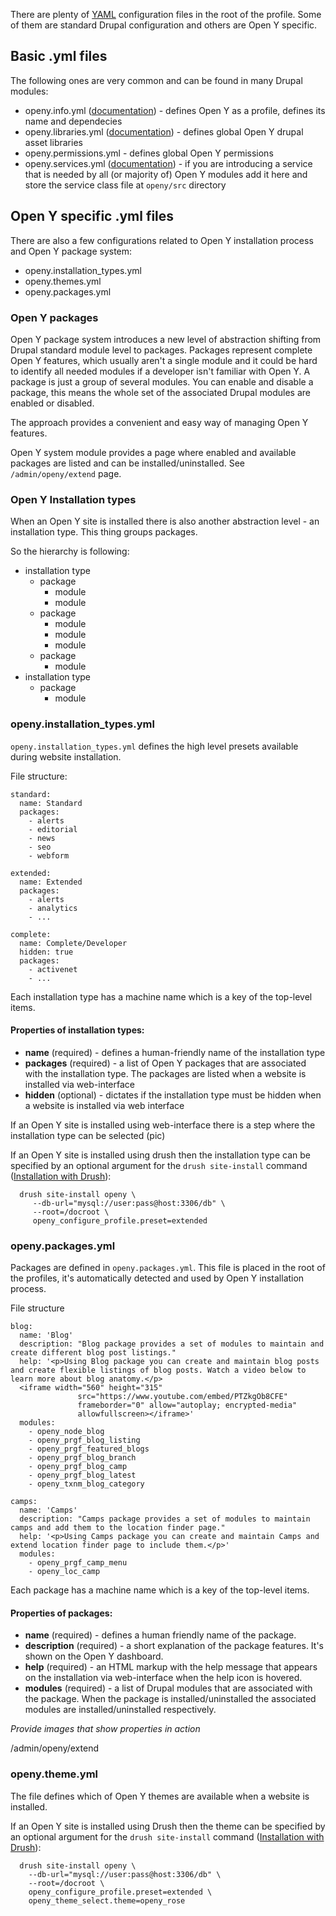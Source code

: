 There are plenty of [YAML](http://en.wikipedia.org/wiki/YAML) configuration files in the root of the profile. Some of them are standard Drupal configuration and others are Open Y specific.

## Basic .yml files
The following ones are very common and can be found in many Drupal modules:
* openy.info.yml ([documentation](https://www.drupal.org/docs/8/creating-custom-modules/let-drupal-8-know-about-your-module-with-an-infoyml-file)) - defines Open Y as a profile, defines its name and dependecies
* openy.libraries.yml ([documentation](https://www.drupal.org/docs/8/creating-custom-modules/adding-stylesheets-css-and-javascript-js-to-a-drupal-8-module)) - defines global Open Y drupal asset libraries
* openy.permissions.yml - defines global Open Y permissions
* openy.services.yml ([documentation](https://www.drupal.org/docs/8/api/services-and-dependency-injection/structure-of-a-service-file)) - if you are introducing a service that is needed by all (or majority of) Open Y modules add it here and store the service class file at `openy/src` directory

## Open Y specific .yml files
There are also a few configurations related to Open Y installation process and Open Y package system:
* openy.installation_types.yml
* openy.themes.yml
* openy.packages.yml

### Open Y packages
Open Y package system introduces a new level of abstraction shifting from Drupal standard module level to packages. Packages represent complete Open Y features, which usually aren't a single module and it could be hard to identify all needed modules if a developer isn't familiar with Open Y. A package is just a group of several modules. You can enable and disable a package, this means the whole set of the associated Drupal modules are enabled or disabled.

The approach provides a convenient and easy way of managing Open Y features.

Open Y system module provides a page where enabled and available packages are listed and can be installed/uninstalled. See `/admin/openy/extend` page.



### Open Y Installation types
When an Open Y site is installed there is also another abstraction level - an installation type. This thing groups packages.

So the hierarchy is following:
* installation type
  * package
    * module
    * module
  * package
    * module
    * module
    * module
  * package
    * module
* installation type
  * package
    * module

### openy.installation_types.yml
`openy.installation_types.yml` defines the high level presets available during website installation.

File structure:
```
standard:
  name: Standard
  packages:
    - alerts
    - editorial
    - news
    - seo
    - webform

extended:
  name: Extended
  packages:
    - alerts
    - analytics
    - ...

complete:
  name: Complete/Developer
  hidden: true
  packages:
    - activenet
    - ...
```

Each installation type has a machine name which is a key of the top-level items.

#### Properties of installation types:
 - **name** (required) - defines a human-friendly name of the installation type
 - **packages** (required) - a list of Open Y packages that are associated with the installation type. The packages are listed when a website is installed via web-interface 
 - **hidden** (optional) - dictates if the installation type must be hidden when a website is installed via web interface

If an Open Y site is installed using web-interface there is a step where the installation type can be selected (pic)

If an Open Y site is installed using drush then the installation type can be specified by an optional argument for the `drush site-install` command ([Installation with Drush](https://github.com/ymcatwincities/openy/blob/8.x-2.x/docs/Development/InstallationWithDrush.md)):
```
  drush site-install openy \
     --db-url="mysql://user:pass@host:3306/db" \
     --root=/docroot \
     openy_configure_profile.preset=extended
```


### openy.packages.yml
Packages are defined in `openy.packages.yml`. This file is placed in the root of the profiles, it's automatically detected and used by Open Y installation process.

File structure
```
blog:
  name: 'Blog'
  description: "Blog package provides a set of modules to maintain and create different blog post listings."
  help: '<p>Using Blog package you can create and maintain blog posts and create flexible listings of blog posts. Watch a video below to learn more about blog anatomy.</p>
  <iframe width="560" height="315"
               src="https://www.youtube.com/embed/PTZkgOb8CFE"
               frameborder="0" allow="autoplay; encrypted-media"
               allowfullscreen></iframe>'
  modules:
    - openy_node_blog
    - openy_prgf_blog_listing
    - openy_prgf_featured_blogs
    - openy_prgf_blog_branch
    - openy_prgf_blog_camp
    - openy_prgf_blog_latest
    - openy_txnm_blog_category

camps:
  name: 'Camps'
  description: "Camps package provides a set of modules to maintain camps and add them to the location finder page."
  help: '<p>Using Camps package you can create and maintain Camps and extend location finder page to include them.</p>'
  modules:
    - openy_prgf_camp_menu
    - openy_loc_camp
```

Each package has a machine name which is a key of the top-level items.

#### Properties of packages:
 - **name** (required) - defines a human friendly name of the package.
 - **description** (required) - a short explanation of the package features. It's shown on the Open Y dashboard.
 - **help** (required) - an HTML markup with the help message that appears on the installation via web-interface when the help icon is hovered.
 - **modules** (required) - a list of Drupal modules that are associated with the package. When the package is installed/uninstalled the associated modules are installed/uninstalled respectively.

_Provide images that show properties in action_

/admin/openy/extend

### openy.theme.yml
The file defines which of Open Y themes are available when a website is installed.

If an Open Y site is installed using Drush then the theme can be specified by an optional argument for the `drush site-install` command ([Installation with Drush](https://github.com/ymcatwincities/openy/blob/8.x-2.x/docs/Development/InstallationWithDrush.md)):
```
  drush site-install openy \
    --db-url="mysql://user:pass@host:3306/db" \
    --root=/docroot \
    openy_configure_profile.preset=extended \
    openy_theme_select.theme=openy_rose
```

